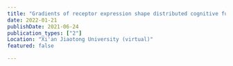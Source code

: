 ```yaml
---
title: "Gradients of receptor expression shape distributed cognitive functions"
date: 2022-01-21
publishDate: 2021-06-24
publication_types: ["2"]
Location: "Xi'an Jiaotong University (virtual)"
featured: false

---
```


